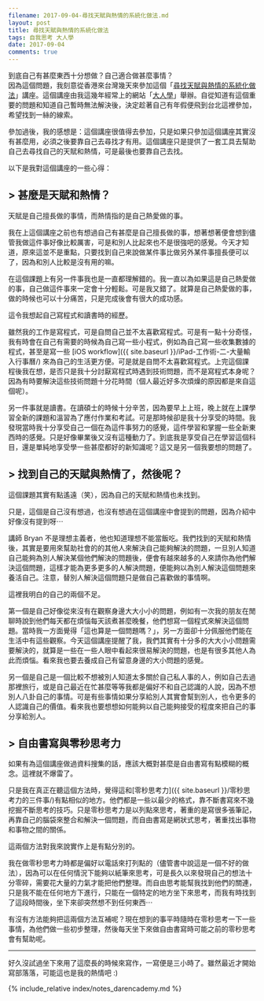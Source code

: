 ```yaml
---
filename: 2017-09-04-尋找天賦與熱情的系統化做法.md
layout: post
title: 尋找天賦與熱情的系統化做法
tags: 自我思考 大人學
date: 2017-09-04
comments: true
---
```

到底自己有甚麼東西十分想做？自己適合做甚麼事情？  
因為這個問題，我刻意從香港來台灣幾天來參加這個「[尋找天賦與熱情的系統化做法](https://www.darencademy.com/activity/view/id/13680)」講座。這個講座由我這幾年經常上的網站「[大人學](https://www.darencademy.com)」舉辦。自從知道有這個重要的問題和知道自己暫時無法解決後，決定趁著自己有年假便飛到台北這裡參加，希望找到一絲的線索。

參加過後，我的感想是：這個講座很值得去參加，只是如果只參加這個講座其實沒有甚麼用，必須之後要靠自己去尋找才有用。這個講座只是提供了一套工具去幫助自己去尋找自己的天賦和熱情，可是最後也要靠自己去找。

以下是我對這個講座的一些心得：

## > 甚麼是天賦和熱情？

天賦是自己擅長做的事情，而熱情指的是自己熱愛做的事。

我在上這個講座之前也有想過自己有甚麼是自己擅長做的事，想著想著便會想到儘管我做這件事好像比較厲害，可是和別人比起來也不是很強吧的感覺。今天才知道，原來這並不是重點，只要找到自己來說做某件事比做另外某件事擅長便可以了，因為和別人比較是沒有用的嘛。

在這個課題上有另一件事我也是一直都理解錯的。我一直以為如果這是自己熱愛做的事，自己做這件事來一定會十分輕鬆。可是我又錯了。就算是自己熱愛做的事，做的時候也可以十分痛苦，只是完成後會有很大的成功感。

這令我想起自己寫程式和讀書時的經歷。

雖然我的工作是寫程式，可是自問自己並不太喜歡寫程式。可是有一點十分奇怪，我有時會在自己有需要的時候為自己寫一些小程式，例如為自己寫一些收集數據的程式，甚至是寫一些 [iOS workflow]({{ site.baseurl }}/iPad-工作術-二-大量輸入行事曆/) 來為自己的生活更方便。可是就是自問不太喜歡寫程式。上完這個課程後我在想，是否只是我十分討厭寫程式時遇到技術問題，而不是寫程式本身呢？因為有時要解決這些技術問題十分花時間（個人最近好多次煩燥的原因都是來自這個呢）。

另一件事就是讀書。在讀碩士的時候十分辛苦，因為要早上上班，晚上就在上課學習全新的課題和溫習為了應付作業和考試。可是那時候卻是我十分享受的時間。我發現當時我十分享受自己一個在為這件事努力的感覺，這件學習和掌握一些全新東西時的感覺。只是好像畢業後又沒有這種動力了。到底我是享受自己在學習這個科目，還是單純地享受學一些甚麼都好的新知識呢？這又是另一個我要想的問題了。

## > 找到自己的天賦與熱情了，然後呢？

這個課題其實有點遙遠（笑），因為自己的天賦和熱情也未找到。

只是，這個是自己沒有想過，也沒有想過在這個講座中會提到的問題，因為介紹中好像沒有提到呀⋯

講師 Bryan 不是理想主義者，他也知道理想不能當飯吃。我們找到的天賦和熱情後，其實是要用來幫助社會的的其他人來解決自己能夠解決的問題，一旦別人知道自己能夠為別人解決某個他們解決的問題後，便會有越來越多的人來請你為他們解決這個問題，這樣才能為更多更多的人解決問題，便能夠以為別人解決這個問題來養活自己。注意，替別人解決這個問題只是做自己喜歡做的事情啊。

這裡我明白的自己的兩個不足。

第一個是自己好像從來沒有在觀察身邊大大小小的問題，例如有一次我的朋友在閒聊時說到他們每天都在煩惱每天該煮甚麼晚餐，他們想寫一個程式來解決這個問題。當時我一方面覺得「這也算是一個問題嗎？」，另一方面卻十分佩服他們能在生活中有這些觀察。今天這個講座提醒了我，我們其實有十分多的大大小小問題需要解決的，就算是一些在一些人眼中看起來很易解決的問題，也是有很多其他人為此而煩惱。看來我也要去養成自己有留意身邊的大小問題的感覺。

另一個是自己是一個比較不想被別人知道太多關於自己私人事的人，例如自己去過那裡旅行，或是自己最近在忙甚麼等等我都是偏好不和自己認識的人說，因為不想別人八卦自己的事情。可是有些事情如果分享給別人其實會幫到別人，也令更多的人認識自己的價值。看來我也要想想如何能夠以自己能夠接受的程度來把自己的事分享給別人。

## > 自由書寫與零秒思考力

如果有為這個講座做過資料搜集的話，應該大概對甚麼是自由書寫有點模糊的概念。這裡就不爆雷了。

只是我在真正在聽這個方法時，覺得這和[零秒思考力]({{ site.baseurl }}/零秒思考力的三件事/)有點相似的地方。他們都是一些以最少的格式，靠不斷書寫來不幾挖掘不斷思考的技巧。只是零秒思考力是以列點來思考，著重的是寫很多張筆記，再靠自己的腦袋來整合和解決一個問題，而自由書寫是網狀式思考，著重找出事物和事物之間的關係。

這兩個方法對我來說實作上是有點分別的。

我在做零秒思考力時都是偏好以電話來打列點的（儘管書中說這是一個不好的做法），因為可以在任何情況下能夠以紙筆來思考，可是長久以來發現自己的想法十分零碎，需要花大量的力氣才能把他們整理。而自由思考能幫我找到他們的關連，只是我不能在任何地方下進行，只能在一個特定的地方坐下來思考，而我有時找到了這段時間後，坐下來卻突然想不到任何東西⋯

有沒有方法能夠把這兩個方法互補呢？現在想到的事平時隨時在零秒思考一下一些事情，為他們做一些初步整理，然後每天坐下來做自由書寫時可能之前的零秒思考會有幫助呢。

---

好久沒試過坐下來用了這麼長的時候來寫作，一寫便是三小時了。雖然最近才開始寫部落落，可能這也是我的熱情吧 :)

{% include_relative index/notes_darencademy.md %}
